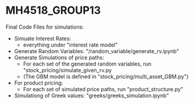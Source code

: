 # MH4518_GROUP13


Final Code Files for simulations:
- Simuate Interest Rates:
    - everything under "interest rate model"
- Generate Random Variables: "/random_variable/generate_rv.ipynb"
- Generate Simulations of price paths:
    - For each set of the generated random variables, run "stock_pricing/simulate_given_rv.py
    - (The GBM model is defined in "stock_pricing/multi_asset_GBM.py")
- For product pricing:
    - For each set of simulated price paths, run "product_structure.py"
- Simulationg of Greek values: "greeks/greeks_simulation.ipynb"
